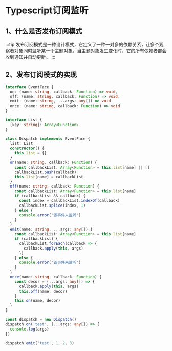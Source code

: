 # Typescript订阅监听
## 1、什么是否发布订阅模式
:::tip
发布订阅模式是一种设计模式，它定义了一种一对多的依赖关系，让多个观察者对象同时监听某一个主题对象，当主题对象发生变化时，它的所有依赖者都会收到通知并自动更新。
:::

## 2、发布订阅模式的实现
```ts
interface EventFace {
  on: (name: string, callback: Function) => void,
  off: (name: string, callback: Function) => void,
  emit: (name: string, ...args: any[]) => void,
  once: (name: string, callback: Function) => void
}

interface List {
  [key: string]: Array<Function>
}

class Dispatch implements EventFace {
  list: List 
  constructor() {
    this.list = {}
  }
  on(name: string, callback: Function) {
    const callbackList: Array<Function> = this.list[name] || []
    callbackList.push(callback)
    this.list[name] = callbackList
  }
  off(name: string, callback: Function) {
    const callbackList: Array<Function> = this.list[name]
    if (callbackList && callback) {
      const index = callbackList.indexOf(callback)
      callbackList.splice(index, 1)
    } else {
      console.error('该事件未监听')
    }
  }
  emit(name: string, ...args: any[]) {
    const callbackList: Array<Function> = this.list[name]
    if (callbackList) {
      callbackList.forEach(callback => {
        callback.apply(this, args)
      })
    } else {
      console.error('该事件未监听')
    }
  }
  once(name: string, callback: Function) {
    const decor = (...args: any[]) => {
      callback.apply(this, args)
      this.off(name, decor)
    }
    this.on(name, decor)
  }
}

const dispatch = new Dispatch()
dispatch.on('test', (...args: any[]) => {
  console.log(args)
})

dispatch.emit('test', 1, 2, 3)
```

<script setup lang="ts">
  interface EventFace {
    on: (name: string, callback: Function) => void,
    off: (name: string, callback: Function) => void,
    emit: (name: string, ...args: any[]) => void,
    once: (name: string, callback: Function) => void
  }

  interface List {
    [key: string]: Array<Function>
  }

  class Dispatch implements EventFace {
    list: List 
    constructor() {
      this.list = {}
    }
    on(name: string, callback: Function) {
      const callbackList: Array<Function> = this.list[name] || []
      callbackList.push(callback)
      this.list[name] = callbackList
    }
    off(name: string, callback: Function) {
      const callbackList: Array<Function> = this.list[name]
      if (callbackList && callback) {
        const index = callbackList.indexOf(callback)
        callbackList.splice(index, 1)
      } else {
        console.error('该事件未监听')
      }
    }
    emit(name: string, ...args: any[]) {
      const callbackList: Array<Function> = this.list[name]
      if (callbackList) {
        callbackList.forEach(callback => {
          callback.apply(this, args)
        })
      } else {
        console.error('该事件未监听')
      }
    }
    once(name: string, callback: Function) {
      const decor = (...args: any[]) => {
        callback.apply(this, args)
        this.off(name, decor)
      }
      this.on(name, decor)
    }
  }

  const dispatch = new Dispatch()
  dispatch.on('test', (...args: any[]) => {
    console.log(args)
  })

  dispatch.emit('test', 1, 2, 3)
</script>
